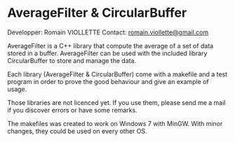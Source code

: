 AverageFilter & CircularBuffer
==============================

Developper: Romain VIOLLETTE
Contact: romain.viollette@gmail.com

AverageFilter is a C++ library that compute the average of a set of data stored in a buffer. 
AverageFilter can be used with the included library CircularBuffer to store and manage the data.

Each library (AverageFilter & CircularBuffer) come with a makefile and a test program in order to prove the good behaviour and give an example of usage.

Those libraries are not licenced yet. If you use them, please send me a mail if you discover errors or have some remarks. 

The makefiles was created to work on Windows 7 with MinGW. With minor changes, they could be used on every other OS. 

